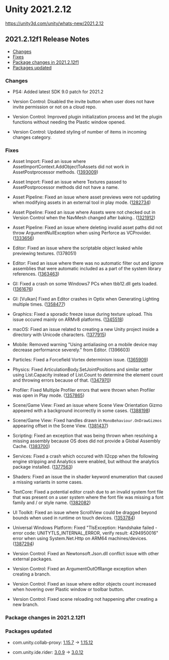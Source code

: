 # Unity 2021.2.12

https://unity3d.com/unity/whats-new/2021.2.12

## 2021.2.12f1 Release Notes

- [Changes](#changes)
- [Fixes](#fixes)
- [Package changes in 2021.2.12f1](#package-changes-in-2021212f1)
- [Packages updated](#packages-updated)


### Changes

*   PS4: Added latest SDK 9.0 patch for 2021.2
    
*   Version Control: Disabled the invite button when user does not have invite permission or not on a cloud repo.
    
*   Version Control: Improved plugin initialization process and let the plugin functions without needing the Plastic window opened.
    
*   Version Control: Updated styling of number of items in incoming changes category.
    

### Fixes

*   Asset Import: Fixed an issue where AssetImportContext.AddObjectToAssets did not work in AssetPostprocessor methods. ([1393009](https://issuetracker.unity3d.com/issues/addobjecttoasset-doesnt-work-when-reimporting-asset))
    
*   Asset Import: Fixed an issue where Textures passed to AssetPostprocessor methods did not have a name.
    
*   Asset Pipeline: Fixed an issue where asset previews were not updating when modifying assets in an external tool in play mode. ([1282734](https://issuetracker.unity3d.com/issues/asset-thumbnail-is-not-updated-if-texture-is-modified-outside-of-unity-editor))
    
*   Asset Pipeline: Fixed an issue where Assets were not checked out in Version Control when the NavMesh changed after baking.. ([1321912](https://issuetracker.unity3d.com/issues/navmesh-assets-arent-checked-out-in-version-control-when-the-navmesh-changes-after-baking))
    
*   Asset Pipeline: Fixed an issue where deleting invalid asset paths did not throw ArgumentNullException when using Perforce as VCProvider. ([1333656](https://issuetracker.unity3d.com/issues/vcs-assetdatabase-assetdatabase-dot-deleteasset-throws-an-error-if-the-path-is-invalid-when-using-perforce-as-vcs))
    
*   Editor: Fixed an issue where the scriptable object leaked while previewing textures. (1378051)
    
*   Editor: Fixed an issue where there was no automatic filter out and ignore assemblies that were automatic included as a part of the system library references. ([1363463](https://issuetracker.unity3d.com/issues/compiler-error-cs0433-in-console-when-compiling-using-types-from-the-system-dot-memory-namespace-under-net-standard-2-dot-1))
    
*   GI: Fixed a crash on some Windows7 PCs when tbb12.dll gets loaded. ([1361676](https://issuetracker.unity3d.com/issues/unity-2021-dot-2-crashes-on-some-windows-machines-when-tbb12-dot-dll-gets-loaded))
    
*   GI: \[Vulkan\] Fixed an Editor crashes in Optix when Generating Lighting multiple times. ([1358477](https://issuetracker.unity3d.com/issues/vulkan-editor-crashes-when-generating-lighting-multiple-times))
    
*   Graphics: Fixed a sporadic freeze issue during texture upload. This issue occured mainly on ARMv8 platforms. ([1345518](https://issuetracker.unity3d.com/issues/mobile-unity-freezes-after-assetbundle-dot-loadasset-does-not-return))
    
*   macOS: Fixed an issue related to creating a new Unity project inside a directory with Unicode characters. ([1377915](https://issuetracker.unity3d.com/issues/multiple-directorynotfoundexception-errors-appear-when-a-project-is-created-inside-a-directory-with-unicode-characters))
    
*   Mobile: Removed warning "Using antialiasing on a mobile device may decrease performance severely." from Editor. (1396603)
    
*   Particles: Fixed a Forcefield Vortex determinism issue. ([1365909](https://issuetracker.unity3d.com/issues/particle-system-moves-slower-in-play-mode-when-particle-system-force-field-component-is-attached))
    
*   Physics: Fixed ArticulationBody.SetJointPositions and similar setter using List.Capacity instead of List.Count to determine the element count and throwing errors because of that. ([1347970](https://issuetracker.unity3d.com/issues/articulation-cache-size-doesnt-match-supplied-list-size-after-removing-child-gameobject))
    
*   Profiler: Fixed Multiple Profiler errors that were thrown when Profiler was open in Play mode. ([1357865](https://issuetracker.unity3d.com/issues/multiple-profiler-errors-thrown-when-profiler-is-open-in-play-mode))
    
*   Scene/Game View: Fixed an issue where Scene View Orientation Gizmo appeared with a background incorrectly in some cases. ([1388198](https://issuetracker.unity3d.com/issues/scene-gizmo-background-turns-to-black-when-turning-it-off-then-entering-the-play-mode-and-turning-it-on))
    
*   Scene/Game View: Fixed handles drawn in `MonoBehaviour.OnDrawGizmos` appearing offset in the Scene View. ([1381437](https://issuetracker.unity3d.com/issues/handles-dot-label-does-not-appear-in-the-supposed-place))
    
*   Scripting: Fixed an exception that was being thrown when resolving a missing assembly because OS does did not provide a Global Assembly Cache. ([1383700](https://issuetracker.unity3d.com/issues/an-unhandled-exception-is-thrown-in-the-editor-dot-log-and-console-window-when-trying-to-build-assetbundles))
    
*   Services: Fixed a crash which occured with Il2cpp when the following engine stripping and Analytics were enabled, but without the analytics package installed. ([1377563](https://issuetracker.unity3d.com/issues/ios-android-mobile-analytics-api-crash-at-runtime))
    
*   Shaders: Fixed an issue the in shader keyword enumeration that caused a missing variants in some cases.
    
*   TextCore: Fixed a potential editor crash due to an invalid system font file that was present on a user system where the font file was missing a font family and / or style name. ([1382082](https://issuetracker.unity3d.com/issues/editor-crashes-on-textcore-fontengine-getsystemfontreferencesinternal-when-opening-the-project))
    
*   UI Toolkit: Fixed an issue where ScrollView could be dragged beyond bounds when used in runtime on touch devices. ([1353784](https://issuetracker.unity3d.com/issues/mobile-scrollview-allows-both-vertical-and-horizontal-movement-when-it-is-set-to-vertical))
    
*   Universal Windows Platform: Fixed "TlsException: Handshake failed - error code: UNITYTLS\_INTERNAL\_ERROR, verify result: 4294950016" error when using System.Net.Http on ARM64 machines/devices. ([1387294](https://issuetracker.unity3d.com/issues/tlsexception-handshake-failed-error-when-uwp-build-configuration-is-set-to-release))
    
*   Version Control: Fixed an Newtonsoft.Json.dll conflict issue with other external packages.
    
*   Version Control: Fixed an ArgumentOutOfRange exception when creating a branch.
    
*   Version Control: Fixed an issue where editor objects count increased when hovering over Plastic window or toolbar button.
    
*   Version Control: Fixed scene reloading not happening after creating a new branch.
    

### Package changes in 2021.2.12f1

### Packages updated

*   com.unity.collab-proxy: [1.15.7](https://docs.unity3d.com/Packages/com.unity.collab-proxy@1.15//changelog/CHANGELOG.html) → [1.15.12](https://docs.unity3d.com/Packages/com.unity.collab-proxy@1.15//changelog/CHANGELOG.html)
    
*   com.unity.ide.rider: [3.0.9](https://docs.unity3d.com/Packages/com.unity.ide.rider@3.0//changelog/CHANGELOG.html) → [3.0.12](https://docs.unity3d.com/Packages/com.unity.ide.rider@3.0//changelog/CHANGELOG.html)